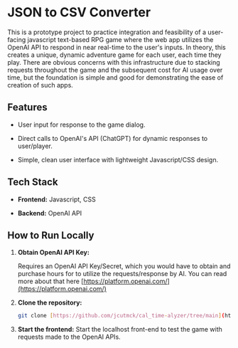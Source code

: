 # JSON to CSV Converter

This is a prototype project to practice integration and feasibility of a user-facing javascript text-based RPG game where the web app utilizes the OpenAI API to respond in near real-time to the user's inputs. In theory, this creates a unique, dynamic adventure game for each user, each time they play. There are obvious concerns with this infrastructure due to stacking requests throughout the game and the subsequent cost for AI usage over time, but the foundation is simple and good for demonstrating the ease of creation of such apps.

## Features

- User input for response to the game dialog.

- Direct calls to OpenAI's API (ChatGPT) for dynamic responses to user/player.

- Simple, clean user interface with lightweight Javascript/CSS design.

## Tech Stack

- **Frontend:** Javascript, CSS

- **Backend:** OpenAI API

## How to Run Locally

1. **Obtain OpenAI API Key:**

   Requires an OpenAI API Key/Secret, which you would have to obtain and purchase hours for to utilize the requests/response by AI. You can read more about that here [https://platform.openai.com/](https://platform.openai.com/)

2. **Clone the repository:**

    ```bash
    git clone [https://github.com/jcutmck/cal_time-alyzer/tree/main](https://github.com/jcutmck/cal_time-alyzer/tree/main)
    ```

3. **Start the frontend:**
    Start the localhost front-end to test the game with requests made to the OpenAI APIs.
